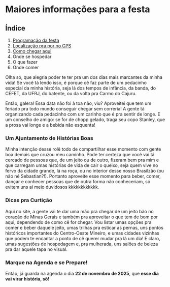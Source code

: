 # Maiores informações para a festa

## Índice
1. [Programação da festa](sessions/schedule.md)
2. [Localização pra por no GPS](sessions/location.md)
3. [Como chegar aqui](sessions/ways_to_come.md)
4. Onde se hospedar
5. O que fazer
6. Onde comer

Olha só, que alegria poder te ter pra um dos dias mais marcantes da minha vida! Se você tá lendo isso, é porque cê faz parte de um pedacinho especial da minha história, seja lá dos tempos de infância, da banda, do CEFET, da UFRJ, do batente, ou da volta pra Carmo do Cajuru.

Então, galera! Essa data não foi à toa não, viu? Aproveitei que tem um feriado pra todo mundo conseguir chegar sem correria! A gente tá organizando cada pedacinho com um carinho que é pra sentir de longe. E um conselho de amigo: se for de chopp gelado, traga seu copo Stanley, que a prosa vai longe e a bebida não esquenta!

### Um Ajuntamento de Histórias Boas

Minha intenção desse rolê todo de compartilhar esse momento com gente boa demais que cruzou meu caminho. Pode ter certeza que você vai tá cercado de pessoas que, de um jeito ou de outro, fizeram bem pra mim e que carregam umas histórias de vida de cair o queixo, seja quem vive no fervo da cidade grande, lá na roça, ou no interior desse nosso Brasilzão (ou não né Sebastian?!). Portanto aproveite esse momento para beber, comer, dançar e conhecer pessoas que de outra forma não conheceriam, só evitem uns ai meio duvidosos kkkkkkkkkkkk.

### Dicas pra Curtição

Aqui no site, a gente vai te dar uma mão pra chegar de um jeito bão no coração de Minas Gerais e também pra aproveitar o que tem de bom por aqui, dependendo de como cê for chegar. Vou listar umas opções pra comer e beber daquele jeito, umas trilhas pra esticar as pernas, uns pontos históricos importantes do Centro-Oeste Mineiro, e umas cidades vizinhas que podem te encantar a ponto de cê querer mudar pra lá um dia! E claro, umas sugestões de hospedagem e, pra mulherada, uns salões de beleza pra dar aquele tapa no visual.

### Marque na Agenda e se Prepare!
Então, já guarda na agenda o dia **22 de novembro de 2025**, que **esse dia vai virar história, sô!**